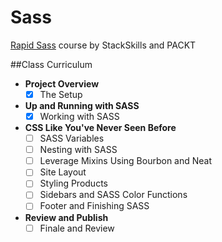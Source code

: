 # Sass
[Rapid Sass](https://stackskills.com/courses/enrolled/50327) course by StackSkills and PACKT

##Class Curriculum
- **Project Overview**
	- [x] The Setup
- **Up and Running with SASS**
	- [x] Working with SASS
- **CSS Like You've Never Seen Before**
	- [ ] SASS Variables
	- [ ] Nesting with SASS
 	- [ ] Leverage Mixins Using Bourbon and Neat
 	- [ ] Site Layout
 	- [ ] Styling Products
 	- [ ] Sidebars and SASS Color Functions
 	- [ ] Footer and Finishing SASS
- **Review and Publish**
	- [ ] Finale and Review